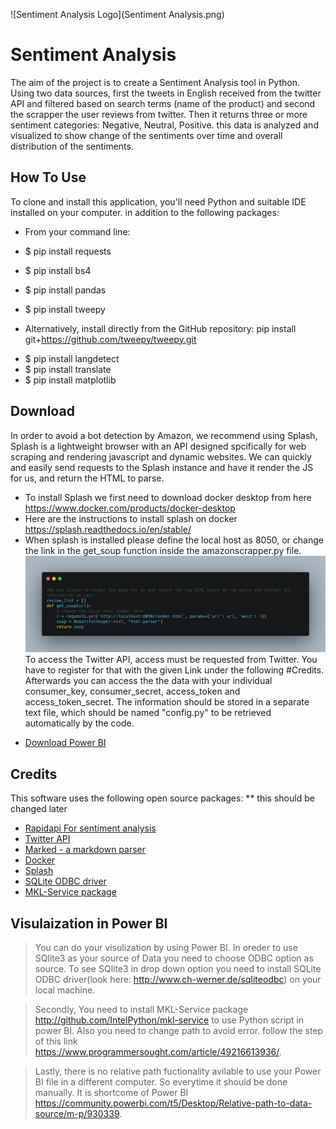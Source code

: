 ![Sentiment Analysis Logo](Sentiment Analysis.png)


# Sentiment Analysis 

The aim of the project is to create a Sentiment Analysis tool in Python.
Using two data sources, first the tweets in English received from the twitter API and filtered based on search terms (name of the product) and second the scrapper the user reviews from twitter. 
Then it returns three or more sentiment categories: Negative, Neutral, Positive. this data is analyzed and visualized to show change of the sentiments over time and overall distribution of the sentiments.

## How To Use
To clone and install this application, you'll need Python and suitable IDE installed on your computer.
in addition to the following packages:
* From your command line:

* $ pip install requests
* $ pip install bs4
* $ pip install pandas
* $ pip install tweepy
- Alternatively, install directly from the GitHub repository: pip install git+https://github.com/tweepy/tweepy.git
* $ pip install langdetect
* $ pip install translate
* $ pip install matplotlib



## Download
In order to avoid a bot detection by Amazon, we recommend using Splash, Splash is a lightweight browser with an API designed spcifically for web scraping and rendering javascript and dynamic websites. We can quickly and easily send requests to the Splash instance and have it render the JS for us, and return the HTML to parse.
* To install Splash we first need to download docker desktop from here https://www.docker.com/products/docker-desktop
* Here are the instructions to install splash on docker https://splash.readthedocs.io/en/stable/
* When splash is installed please define the local host as 8050, or change the link in the get_soup function inside the amazonscrapper.py file.
![code](carbon.png)
To access the Twitter API, access must be requested from Twitter. You have to register for that with the given Link under the following #Credits.
Afterwards you can access the the data with your individual consumer_key, consumer_secret, access_token and access_token_secret. The information should be stored in a separate text file, which should be named "config.py" to be retrieved automatically by the code.
- [Download Power BI](https://www.microsoft.com/en-us/download/details.aspx?id=58494)

## Credits

This software uses the following open source packages:
** this should be changed later
- [Rapidapi For sentiment analysis](https://rapidapi.com/zyanyatech1/api/sentiment-analysis/)
- [Twitter API](https://developer.twitter.com/en/docs/twitter-api/getting-started/getting-access-to-the-twitter-api)
- [Marked - a markdown parser](https://github.com/chjj/marked)
- [Docker](https://www.docker.com/products/docker-desktop)
- [Splash](https://splash.readthedocs.io/en/stable/)
- [SQLite ODBC driver](http://www.ch-werner.de/sqliteodbc)
- [MKL-Service package](http://github.com/IntelPython/mkl-service)


## Visulaization in Power BI

>You can do your visulization by using Power BI. In oreder to use SQlite3 as your source of Data you need to choose ODBC option as source. To see SQlite3 in drop down option you need to install SQLite ODBC driver(look here: http://www.ch-werner.de/sqliteodbc) on your local machine. 

>Secondly, You need to install MKL-Service package http://github.com/IntelPython/mkl-service to use Python script in power BI. Also you need to change path to avoid error. follow the step of this link https://www.programmersought.com/article/49216613936/.

>Lastly, there is no relative path fuctionality avilable to use your Power BI file in a different computer. So everytime it should be done manually. It is shortcome of Power BI https://community.powerbi.com/t5/Desktop/Relative-path-to-data-source/m-p/930339.